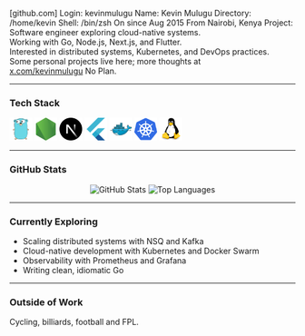 [github.com]
Login: kevinmulugu               Name: Kevin Mulugu
Directory: /home/kevin           Shell: /bin/zsh
On since Aug 2015                From Nairobi, Kenya
Project:
Software engineer exploring cloud-native systems.  
Working with Go, Node.js, Next.js, and Flutter.  
Interested in distributed systems, Kubernetes, and DevOps practices.  
Some personal projects live here; more thoughts at  
[x.com/kevinmulugu](https://x.com/kevinmulugu)
No Plan.

---

### Tech Stack

<p align="left">
  <img src="https://raw.githubusercontent.com/devicons/devicon/master/icons/go/go-original.svg" alt="Go" width="40" height="40"/>
  <img src="https://raw.githubusercontent.com/devicons/devicon/master/icons/nodejs/nodejs-original.svg" alt="Node.js" width="40" height="40"/>
  <img src="https://raw.githubusercontent.com/devicons/devicon/master/icons/nextjs/nextjs-original.svg" alt="Next.js" width="40" height="40"/>
  <img src="https://raw.githubusercontent.com/devicons/devicon/master/icons/flutter/flutter-original.svg" alt="Flutter" width="40" height="40"/>
  <img src="https://raw.githubusercontent.com/devicons/devicon/master/icons/docker/docker-original.svg" alt="Docker" width="40" height="40"/>
  <img src="https://raw.githubusercontent.com/devicons/devicon/master/icons/kubernetes/kubernetes-plain.svg" alt="Kubernetes" width="40" height="40"/>
  <img src="https://raw.githubusercontent.com/devicons/devicon/master/icons/linux/linux-original.svg" alt="Linux" width="40" height="40"/>
</p>

---

### GitHub Stats
<p align="center">
  <img src="https://github-readme-stats.vercel.app/api?username=kevinmulugu&show_icons=true&theme=default" alt="GitHub Stats" height="160" />
  <img src="https://github-readme-stats.vercel.app/api/top-langs/?username=kevinmulugu&layout=compact&theme=default" alt="Top Languages" height="160"/>
</p>

---

### Currently Exploring
- Scaling distributed systems with NSQ and Kafka  
- Cloud-native development with Kubernetes and Docker Swarm  
- Observability with Prometheus and Grafana  
- Writing clean, idiomatic Go

---

### Outside of Work
Cycling, billiards, football and FPL.
